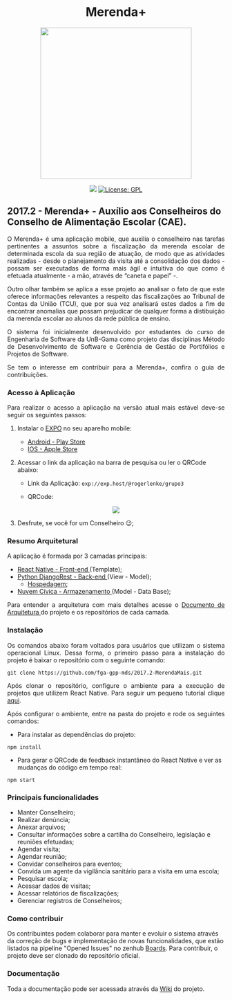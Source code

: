 <h1 align="center">Merenda+</h1>

<p align="center"><img src="https://raw.githubusercontent.com/wiki/fga-gpp-mds/2017.2-Grupo3/Imagens/Malu_Merenda.jpg" width="350px"></p>

<p align="center">
<a href="https://circleci.com/gh/fga-gpp-mds/2017.2-Grupo3"><img src="https://circleci.com/gh/fga-gpp-mds/2017.2-MerendaMais.svg?style=shield&circle-token=:circle-token"></a>
<a href="https://www.gnu.org/licenses/gpl-3.0.en.html"><img src="https://img.shields.io/aur/license/yaourt.svg" alt="License: GPL"></a>  
</p>


## 2017.2 - Merenda+ - Auxílio aos Conselheiros do Conselho de Alimentação Escolar (CAE).

<p align="justify">O Merenda+ é uma aplicação mobile, que auxilia o conselheiro nas tarefas pertinentes a assuntos sobre a fiscalização da merenda escolar de determinada escola da sua região de atuação, de modo que as atividades realizadas - desde o planejamento da visita até a consolidação dos dados - possam ser executadas de forma mais ágil e intuitiva do que como é efetuada atualmente - a mão, através de “caneta e papel” -.</p>

<p align="justify">Outro olhar também se aplica a esse projeto ao analisar o fato de que este oferece informações relevantes a respeito das fiscalizações ao Tribunal de Contas da União (TCU), que por sua vez analisará estes dados a fim de encontrar anomalias que possam prejudicar de qualquer forma a distibuição da merenda escolar ao alunos da rede pública de ensino.</p> 

<p align="justify">O sistema foi inicialmente desenvolvido por estudantes do curso de Engenharia de Software da UnB-Gama como projeto das disciplinas Método de Desenvolvimento de Software e Gerência de Gestão de Portifólios e Projetos de Software.</p>

<p align="justify">Se tem o interesse em contribuir para a Merenda+, confira o guia de contribuições.</p>

### Acesso à Aplicação

<p align="justify">Para realizar o acesso a aplicação na versão atual mais estável deve-se seguir os seguintes passos: </p>

1. Instalar o <a href="https://expo.io/">EXPO</a> no seu aparelho mobile:
   *  <a href="https://play.google.com/store/apps/details?id=host.exp.exponent&hl=pt_BR">Android - Play Store</a>
   *  <a href="https://itunes.apple.com/us/app/expo-client/id982107779?mt=8">IOS - Apple Store</a>

2. Acessar o link da aplicação na barra de pesquisa ou ler o QRCode abaixo:
   * Link da Aplicação: 
```exp://exp.host/@rogerlenke/grupo3```

   * QRCode: 
<p align="center"><img src="https://raw.githubusercontent.com/wiki/fga-gpp-mds/2017.2-Grupo3/Imagens/Application_QRCode.jpg"></p>

3. Desfrute, se você for um Conselheiro :wink:;

### Resumo Arquitetural

<p align="justify">A aplicação é formada por 3 camadas principais: </p>

* <a href="https://github.com/fga-gpp-mds/2017.2-MerendaMais">React Native - Front-end </a> (Template);
* <a href="https://github.com/fga-gpp-mds/2017.2-MerendaMais-Backend">Python DjangoRest - Back-end </a> (View - Model);
   * <a href="http://merenda-mais.herokuapp.com/">Hospedagem</a>; 
* <a href="https://github.com/AppCivicoPlataforma/AppCivico">Nuvem Cívica - Armazenamento </a> (Model - Data Base);

<p align="justify">Para entender a arquitetura com mais detalhes acesse o <a href="https://github.com/fga-gpp-mds/2017.2-MerendaMais/wiki/Documento-de-Arquitetura">Documento de Arquitetura </a> do projeto e os repositórios de cada camada. </p>

### Instalação

<p align="justify">Os comandos abaixo foram voltados para usuários que utilizam o sistema operacional Linux. Dessa forma, o primeiro passo para a instalação do projeto é baixar o repositório com o seguinte comando:</p>

```git clone https://github.com/fga-gpp-mds/2017.2-MerendaMais.git```

<p align="justify">Após clonar o repositório, configure o ambiente para a execução de projetos que utilizem React Native. Para seguir um pequeno tutorial clique <a href="https://github.com/fga-gpp-mds/2017.2-MerendaMais/wiki/Configura%C3%A7%C3%A3o-do-Ambiente">aqui</a>.</p>

<p align="justify">Após configurar o ambiente, entre na pasta do projeto e rode os seguintes comandos:</p>

* Para instalar as dependências do projeto:

```npm install```

* Para gerar o QRCode de feedback instantâneo do React Native e ver as mudanças do código em tempo real:

```npm start```

### Principais funcionalidades

* Manter Conselheiro;
* Realizar denúncia;
* Anexar arquivos;
* Consultar informações sobre a cartilha do Conselheiro, legislação e reuniões efetuadas;
* Agendar visita;
* Agendar reunião;
* Convidar conselheiros para eventos;
* Convida um agente da vigilância sanitário para a visita em uma escola;
* Pesquisar escola;
* Acessar dados de visitas;
* Acessar relatórios de fiscalizações;
* Gerenciar registros de Conselheiros;

### Como contribuir

Os contribuintes podem colaborar para manter e evoluir o sistema através da correção de bugs e implementação de novas funcionalidades, que estão listados na pipeline "Opened Issues" no zenhub <a href= "https://github.com/fga-gpp-mds/2017.2-MerendaMais/wiki#boards?repos=99947502">Boards</a>. Para contribuir, o projeto deve ser clonado do repositório oficial.

### Documentação

Toda a documentação pode ser acessada através da <a href="https://github.com/fga-gpp-mds/2017.2-MerendaMais/wiki">Wiki</a> do projeto.
